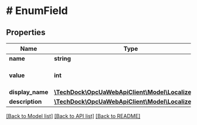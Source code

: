 # # EnumField

## Properties

Name | Type | Description | Notes
------------ | ------------- | ------------- | -------------
**name** | **string** |  | [optional]
**value** | **int** |  | [optional] [default to 0]
**display_name** | [**\TechDock\OpcUaWebApiClient\Model\LocalizedText**](LocalizedText.md) |  | [optional]
**description** | [**\TechDock\OpcUaWebApiClient\Model\LocalizedText**](LocalizedText.md) |  | [optional]

[[Back to Model list]](../../README.md#models) [[Back to API list]](../../README.md#endpoints) [[Back to README]](../../README.md)
